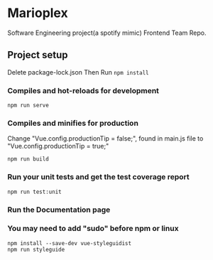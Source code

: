 # Marioplex

Software Engineering project(a spotify mimic)
Frontend Team Repo.

## Project setup

Delete package-lock.json
Then Run
`npm install`

### Compiles and hot-reloads for development

```
npm run serve
```

### Compiles and minifies for production

Change "Vue.config.productionTip = false;", found in main.js file
to "Vue.config.productionTip = true;"

```
npm run build
```

### Run your unit tests and get the test coverage report

```
npm run test:unit
```

### Run the Documentation page

### You may need to add "sudo" before npm or linux

```
npm install --save-dev vue-styleguidist
npm run styleguide
```


